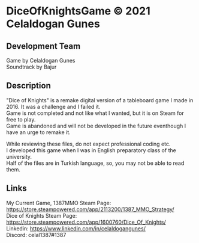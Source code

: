 # DiceOfKnightsGame © 2021 Celaldogan Gunes

## Development Team
Game by Celaldogan Gunes  
Soundtrack by Bajur  

## Description

"Dice of Knights" is a remake digital version of a tableboard game I made in 2016. It was a challenge and I failed it.  
Game is not completed and not like what I wanted, but it is on Steam for free to play.  
Game is abandoned and will not be developed in the future eventhough I have an urge to remake it.  

While reviewing these files, do not expect professional coding etc.  
I developed this game when I was in English preparatory class of the university.  
Half of the files are in Turkish language, so, you may not be able to read them.

## Links
My Current Game, 1387MMO Steam Page: https://store.steampowered.com/app/2113200/1387_MMO_Strategy/  
Dice of Knights Steam Page: https://store.steampowered.com/app/1600760/Dice_Of_Knights/  
Linkedin: https://www.linkedin.com/in/celaldogangunes/  
Discord: celal1387#1387  

